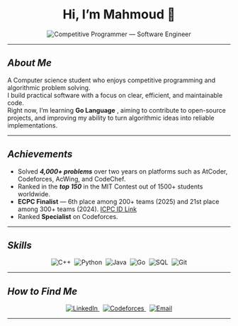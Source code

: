 <div align="center">

# Hi, I’m **Mahmoud** 👋
  
<p align="center">
  <img alt="Competitive Programmer — Software Engineer" src="https://readme-typing-svg.demolab.com?font=Fira+Code&size=36&pause=1000&color=0EA5FF&center=true&vCenter=true&width=900&height=90&lines=Competitive+Programmer;Software+Engineer" />
</p>

</div>

---

## ***About Me***

  A Computer science student who enjoys competitive programming and algorithmic problem solving.  
  I build practical software with a focus on clear, efficient, and maintainable code.  
  Right now, I’m learning **Go Language** , aiming to contribute to open-source projects, and improving my ability to turn algorithmic ideas into reliable implementations.


---

##  ***Achievements***
- Solved ***4,000+ problems*** over two years on platforms such as AtCoder, Codeforces, AcWing, and CodeChef.  
- Ranked in the ***top 150*** in the MIT Contest out of 1500+ students worldwide.  
- **ECPC Finalist** — 6th place among 200+ teams (2025) and 21st place among 300+ teams (2024). [ICPC ID Link](https://icpc.global/ICPCID/1QZ34PCIJX7Y)  
- Ranked **Specialist** on Codeforces.  

---

## ***Skills***
<p align="center">
  <img alt="C++" src="https://img.shields.io/badge/C%2B%2B-00599C?logo=c%2B%2B&logoColor=white&style=flat-square" />&nbsp;
  <img alt="Python" src="https://img.shields.io/badge/Python-3776AB?logo=python&logoColor=white&style=flat-square" />&nbsp;
  <img alt="Java" src="https://img.shields.io/badge/Java-007396?logo=java&logoColor=white&style=flat-square" />&nbsp;
  <img alt="Go" src="https://img.shields.io/badge/Go-00ADD8?logo=go&logoColor=white&style=flat-square" />&nbsp;
  <img alt="SQL" src="https://img.shields.io/badge/SQL-4479A1?logo=postgresql&logoColor=white&style=flat-square" />&nbsp;
  <img alt="Git" src="https://img.shields.io/badge/Git-F05032?logo=git&logoColor=white&style=flat-square" />
</p>

---

##  ***How to Find Me***
<p align="center">

  <a href="https://www.linkedin.com/in/ma7moud-khaled/" title="LinkedIn">
    <img alt="LinkedIn" src="https://img.shields.io/badge/LinkedIn-Mahmoud--Khaled-0A66C2?logo=linkedin&logoColor=white&style=flat-square" />
  </a>&nbsp;
  <a href="https://codeforces.com/profile/El_Qorsan" title="Codeforces">
    <img alt="Codeforces" src="https://img.shields.io/badge/Codeforces-El_Qorsan-2EA44F?logo=codeforces&logoColor=white&style=flat-square" />
  </a>&nbsp;
  <a href="mailto:mamoudkhaled2@gmail.com" title="Email">
    <img alt="Email" src="https://img.shields.io/badge/Email-mamoudkhaled2@gmail.com-D14836?logo=gmail&logoColor=white&style=flat-square" />
  </a>
</p>

---
